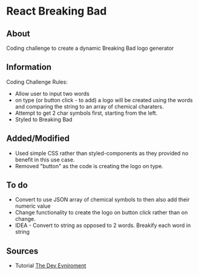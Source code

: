 # React Breaking Bad

## About

Coding challenge to create a dynamic Breaking Bad logo generator

## Information

Coding Challenge Rules:

- Allow user to input two words
- on type (or button click - to add) a logo will be created using the words and comparing the string to an array of chemical charaters.
- Attempt to get 2 char symbols first, starting from the left.
- Styled to Breaking Bad

## Added/Modified

- Used simple CSS rather than styled-components as they provided no benefit in this use case.
- Removed "button" as the code is creating the logo on type.

## To do

- Convert to use JSON array of chemical symbols to then also add their numeric value
- Change functionality to create the logo on button click rather than on change.
- IDEA - Convert to string as opposed to 2 words. Breakify each word in string

## Sources

- Tutorial [The Dev Evniroment](https://www.youtube.com/watch?v=OVp2muKTkdg&t=884s)

